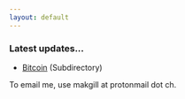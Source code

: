 ```yaml
---
layout: default
---
```


### Latest updates...

- [Bitcoin](/bitcoin) (Subdirectory)

To email me, use makgill at protonmail dot ch. 
